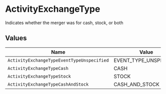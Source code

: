 # ActivityExchangeType

Indicates whether the merger was for cash, stock, or both


## Values

| Name                                       | Value                                      |
| ------------------------------------------ | ------------------------------------------ |
| `ActivityExchangeTypeEventTypeUnspecified` | EVENT_TYPE_UNSPECIFIED                     |
| `ActivityExchangeTypeCash`                 | CASH                                       |
| `ActivityExchangeTypeStock`                | STOCK                                      |
| `ActivityExchangeTypeCashAndStock`         | CASH_AND_STOCK                             |